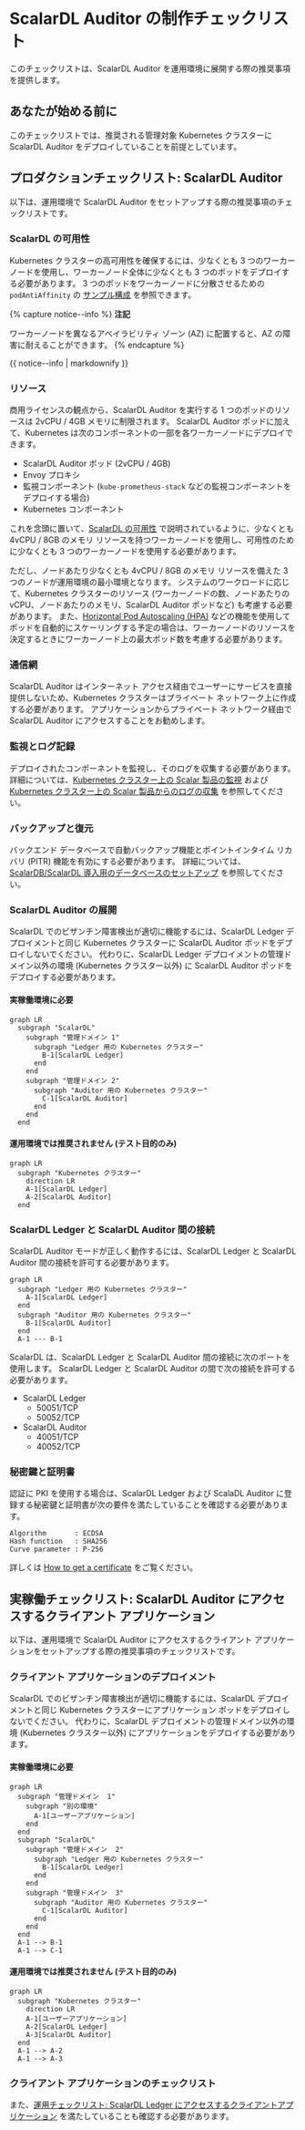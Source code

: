 # ScalarDL Auditor の制作チェックリスト

このチェックリストは、ScalarDL Auditor を運用環境に展開する際の推奨事項を提供します。

## あなたが始める前に

このチェックリストでは、推奨される管理対象 Kubernetes クラスターに ScalarDL Auditor をデプロイしていることを前提としています。

## プロダクションチェックリスト: ScalarDL Auditor

以下は、運用環境で ScalarDL Auditor をセットアップする際の推奨事項のチェックリストです。

### ScalarDL の可用性

Kubernetes クラスターの高可用性を確保するには、少なくとも 3 つのワーカーノードを使用し、ワーカーノード全体に少なくとも 3 つのポッドをデプロイする必要があります。 3 つのポッドをワーカーノードに分散させるための `podAntiAffinity` の [サンプル構成](https://github.com/scalar-labs/scalar-kubernetes/blob/master/conf/scalardl-audit-custom-values.yaml) を参照できます。

{% capture notice--info %}
**注記**

ワーカーノードを異なるアベイラビリティ ゾーン (AZ) に配置すると、AZ の障害に耐えることができます。
{% endcapture %}

<div class="notice--info">{{ notice--info | markdownify }}</div>

### リソース

商用ライセンスの観点から、ScalarDL Auditor を実行する 1 つのポッドのリソースは 2vCPU / 4GB メモリに制限されます。 ScalarDL Auditor ポッドに加えて、Kubernetes は次のコンポーネントの一部を各ワーカーノードにデプロイできます。

* ScalarDL Auditor ポッド (2vCPU / 4GB)
* Envoy プロキシ
* 監視コンポーネント (`kube-prometheus-stack` などの監視コンポーネントをデプロイする場合)
* Kubernetes コンポーネント

これを念頭に置いて、[ScalarDL の可用性](#scalardl-availability) で説明されているように、少なくとも 4vCPU / 8GB のメモリ リソースを持つワーカーノードを使用し、可用性のために少なくとも 3 つのワーカーノードを使用する必要があります。

ただし、ノードあたり少なくとも 4vCPU / 8GB のメモリ リソースを備えた 3 つのノードが運用環境の最小環境となります。 システムのワークロードに応じて、Kubernetes クラスターのリソース (ワーカーノードの数、ノードあたりの vCPU、ノードあたりのメモリ、ScalarDL Auditor ポッドなど) も考慮する必要があります。 また、[Horizontal Pod Autoscaling (HPA)](https://kubernetes.io/docs/tasks/run-application/horizontal-pod-autoscale/) などの機能を使用してポッドを自動的にスケーリングする予定の場合は、ワーカーノードのリソースを決定するときにワーカーノード上の最大ポッド数を考慮する必要があります。

### 通信網

ScalarDL Auditor はインターネット アクセス経由でユーザーにサービスを直接提供しないため、Kubernetes クラスターはプライベート ネットワーク上に作成する必要があります。 アプリケーションからプライベート ネットワーク経由で ScalarDL Auditor にアクセスすることをお勧めします。

### 監視とログ記録

デプロイされたコンポーネントを監視し、そのログを収集する必要があります。 詳細については、[Kubernetes クラスター上の Scalar 製品の監視](K8sMonitorGuide.md) および  [Kubernetes クラスター上の Scalar 製品からのログの収集](K8sLogCollectionGuide.md) を参照してください。

### バックアップと復元

バックエンド データベースで自動バックアップ機能とポイントインタイム リカバリ (PITR) 機能を有効にする必要があります。 詳細については、[ScalarDB/ScalarDL 導入用のデータベースのセットアップ](SetupDatabase.md) を参照してください。

### ScalarDL Auditor の展開

ScalarDL でのビザンチン障害検出が適切に機能するには、ScalarDL Ledger デプロイメントと同じ Kubernetes クラスターに ScalarDL Auditor ポッドをデプロイしないでください。 代わりに、ScalarDL Ledger デプロイメントの管理ドメイン以外の環境 (Kubernetes クラスター以外) に ScalarDL Auditor ポッドをデプロイする必要があります。

#### 実稼働環境に必要

```mermaid
graph LR
  subgraph "ScalarDL"
    subgraph "管理ドメイン 1"
      subgraph "Ledger 用の Kubernetes クラスター"
        B-1[ScalarDL Ledger]
      end
    end
    subgraph "管理ドメイン 2"
      subgraph "Auditor 用の Kubernetes クラスター"
        C-1[ScalarDL Auditor]
      end
    end
  end
```

#### 運用環境では推奨されません (テスト目的のみ)

```mermaid
graph LR
  subgraph "Kubernetes クラスター"
    direction LR
    A-1[ScalarDL Ledger]
    A-2[ScalarDL Auditor]
  end
```

### ScalarDL Ledger と ScalarDL Auditor 間の接続

ScalarDL Auditor モードが正しく動作するには、ScalarDL Ledger と ScalarDL Auditor 間の接続を許可する必要があります。

```mermaid
graph LR
  subgraph "Ledger 用の Kubernetes クラスター"
    A-1[ScalarDL Ledger]
  end
  subgraph "Auditor 用の Kubernetes クラスター"
    B-1[ScalarDL Auditor]
  end
  A-1 --- B-1
```

ScalarDL は、ScalarDL Ledger と ScalarDL Auditor 間の接続に次のポートを使用します。 ScalarDL Ledger と ScalarDL Auditor の間で次の接続を許可する必要があります。

* ScalarDL Ledger
  * 50051/TCP
  * 50052/TCP
* ScalarDL Auditor
  * 40051/TCP
  * 40052/TCP

### 秘密鍵と証明書

認証に PKI を使用する場合は、ScalarDL Ledger および ScalaDL Auditor に登録する秘密鍵と証明書が次の要件を満たしていることを確認する必要があります。

```console
Algorithm       : ECDSA
Hash function   : SHA256
Curve parameter : P-256
```

詳しくは [How to get a certificate](https://github.com/scalar-labs/scalardl/blob/master/docs/ca/caclient-getting-started.md) をご覧ください。

## 実稼働チェックリスト: ScalarDL Auditor にアクセスするクライアント アプリケーション

以下は、運用環境で ScalarDL Auditor にアクセスするクライアント アプリケーションをセットアップする際の推奨事項のチェックリストです。

### クライアント アプリケーションのデプロイメント

ScalarDL でのビザンチン障害検出が適切に機能するには、ScalarDL デプロイメントと同じ Kubernetes クラスターにアプリケーション ポッドをデプロイしないでください。 代わりに、ScalarDL デプロイメントの管理ドメイン以外の環境 (Kubernetes クラスター以外) にアプリケーションをデプロイする必要があります。

#### 実稼働環境に必要

```mermaid
graph LR
  subgraph "管理ドメイン  1"
    subgraph "別の環境"
      A-1[ユーザーアプリケーション]
    end
  end
  subgraph "ScalarDL"
    subgraph "管理ドメイン  2"
      subgraph "Ledger 用の Kubernetes クラスター"
        B-1[ScalarDL Ledger]
      end
    end
    subgraph "管理ドメイン  3"
      subgraph "Auditor 用の Kubernetes クラスター"
        C-1[ScalarDL Auditor]
      end
    end
  end
  A-1 --> B-1
  A-1 --> C-1
```

#### 運用環境では推奨されません (テスト目的のみ)

```mermaid
graph LR
  subgraph "Kubernetes クラスター"
    direction LR
    A-1[ユーザーアプリケーション]
    A-2[ScalarDL Ledger]
    A-3[ScalarDL Auditor]
  end
  A-1 --> A-2
  A-1 --> A-3
```

### クライアント アプリケーションのチェックリスト

また、[運用チェックリスト: ScalarDL Ledger にアクセスするクライアントアプリケーション](ProductionChecklistForScalarDLLedger.md#運用チェックリスト-scalardl-ledger-にアクセスするクライアントアプリケーション) を満たしていることも確認する必要があります。
